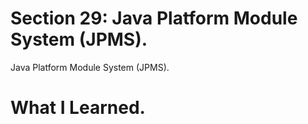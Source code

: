 # Section 29: Java Platform Module System (JPMS). 

Java Platform Module System (JPMS).

# What I Learned.

